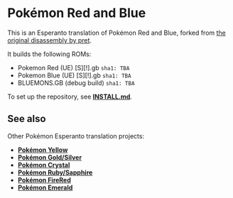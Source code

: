 # Pokémon Red and Blue

This is an Esperanto translation of Pokémon Red and Blue, forked from [the original disassembly by pret][original].

It builds the following ROMs:

- Pokemon Red (UE) [S][!].gb `sha1: TBA`
- Pokemon Blue (UE) [S][!].gb `sha1: TBA`
- BLUEMONS.GB (debug build) `sha1: TBA`

To set up the repository, see [**INSTALL.md**](INSTALL.md).


## See also

Other Pokémon Esperanto translation projects:

- [**Pokémon Yellow**][pokeyellow]
- [**Pokémon Gold/Silver**][pokegold]
- [**Pokémon Crystal**][pokecrystal]
- [**Pokémon Ruby/Sapphire**][pokeruby]
- [**Pokémon FireRed**][pokefirered]
- [**Pokémon Emerald**][pokeemerald]

[original]: https://github.com/pret/pokered
[pokeyellow]: https://github.com/waicalibre/pokeyellow
[pokegold]: https://github.com/waicalibre/pokegold
[pokecrystal]: https://github.com/waicalibre/pokecrystal
[pokeruby]: https://github.com/waicalibre/pokeruby
[pokefirered]: https://github.com/waicalibre/pokefirered
[pokeemerald]: https://github.com/waicalibre/pokeemerald
